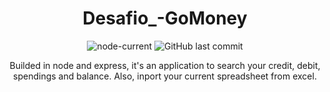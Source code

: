 <div align="center">

# Desafio_-GoMoney

![node-current](https://img.shields.io/node/v/package)
![GitHub last commit](https://img.shields.io/github/last-commit/Merchanntt/Desafio_-GoMoney)

Builded in node and express, it's an application to search your credit, debit, spendings and balance. Also, inport your current spreadsheet from excel.

</div>

